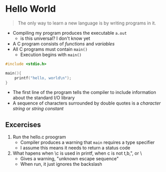 # Hello World

> The only way to learn a new language is by writing programs in it.

- Compiling my program produces the executable `a.out`
	- is this universal? I don't know yet
- A C program consists of _functions_ and _variables_
- All C programs must contain `main()`
	- Execution begins with `main()`

```C
#include <stdio.h>

main(){
	printf("hello, world\n");
}
```

- The first line of the program tells the compiler to include information about the standard I/O library
- A sequence of characters surrounded by double quotes is a _character string_ or _string constant_

## Excercises

1. Run the hello.c proogram
	- Compiler produces a warning that `main` requires a type specifier
	- I assume this means it needs to return a status code
2. What hapens when \c is used in printf, when c is not t,b,", or \
	- Gives a warning, "unknown escape sequence"
	- When run, it just ignores the backslash
